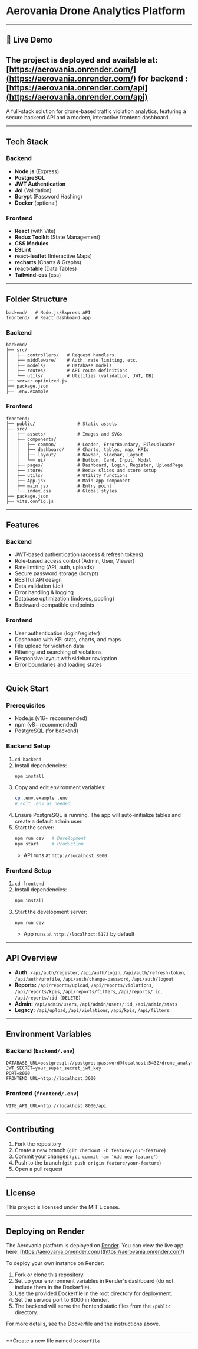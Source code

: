 # Aerovania Drone Analytics Platform

---

## 🚀 Live Demo

The project is deployed and available at: [https://aerovania.onrender.com/](https://aerovania.onrender.com/)
for backend : [https://aerovania.onrender.com/api](https://aerovania.onrender.com/api)
---

A full-stack solution for drone-based traffic violation analytics, featuring a secure backend API and a modern, interactive frontend dashboard.

---

## Tech Stack

### Backend
- **Node.js** (Express)
- **PostgreSQL**
- **JWT Authentication**
- **Joi** (Validation)
- **Bcrypt** (Password Hashing)
- **Docker** (optional)

### Frontend
- **React** (with Vite)
- **Redux Toolkit** (State Management)
- **CSS Modules**
- **ESLint**
- **react-leaflet** (Interactive Maps)
- **recharts** (Charts & Graphs)
- **react-table** (Data Tables)
- **Tailwind-css** (css)
---

## Folder Structure

```text
backend/   # Node.js/Express API
frontend/  # React dashboard app
```

### Backend
```text
backend/
├── src/
│   ├── controllers/   # Request handlers
│   ├── middleware/    # Auth, rate limiting, etc.
│   ├── models/        # Database models
│   ├── routes/        # API route definitions
│   └── utils/         # Utilities (validation, JWT, DB)
├── server-optimized.js
├── package.json
├── .env.example
```

### Frontend
```text
frontend/
├── public/                # Static assets
├── src/
│   ├── assets/            # Images and SVGs
│   ├── components/
│   │   ├── common/        # Loader, ErrorBoundary, FileUploader
│   │   ├── dashboard/     # Charts, tables, map, KPIs
│   │   ├── layout/        # Navbar, Sidebar, Layout
│   │   └── ui/            # Button, Card, Input, Modal
│   ├── pages/             # Dashboard, Login, Register, UploadPage
│   ├── store/             # Redux slices and store setup
│   ├── utils/             # Utility functions
│   ├── App.jsx            # Main app component
│   ├── main.jsx           # Entry point
│   └── index.css          # Global styles
├── package.json
├── vite.config.js
```

---

## Features

### Backend
- JWT-based authentication (access & refresh tokens)
- Role-based access control (Admin, User, Viewer)
- Rate limiting (API, auth, uploads)
- Secure password storage (bcrypt)
- RESTful API design
- Data validation (Joi)
- Error handling & logging
- Database optimization (indexes, pooling)
- Backward-compatible endpoints

### Frontend
- User authentication (login/register)
- Dashboard with KPI stats, charts, and maps
- File upload for violation data
- Filtering and searching of violations
- Responsive layout with sidebar navigation
- Error boundaries and loading states

---

## Quick Start

### Prerequisites
- Node.js (v16+ recommended)
- npm (v8+ recommended)
- PostgreSQL (for backend)

### Backend Setup
1. `cd backend`
2. Install dependencies:
   ```sh
   npm install
   ```
3. Copy and edit environment variables:
   ```sh
   cp .env.example .env
   # Edit .env as needed
   ```
4. Ensure PostgreSQL is running. The app will auto-initialize tables and create a default admin user.
5. Start the server:
   ```sh
   npm run dev   # Development
   npm start     # Production
   ```
   - API runs at `http://localhost:8000`

### Frontend Setup
1. `cd frontend`
2. Install dependencies:
   ```sh
   npm install
   ```
3. Start the development server:
   ```sh
   npm run dev
   ```
   - App runs at `http://localhost:5173` by default

---

## API Overview

- **Auth:** `/api/auth/register`, `/api/auth/login`, `/api/auth/refresh-token`, `/api/auth/profile`, `/api/auth/change-password`, `/api/auth/logout`
- **Reports:** `/api/reports/upload`, `/api/reports/violations`, `/api/reports/kpis`, `/api/reports/filters`, `/api/reports/:id`, `/api/reports/:id (DELETE)`
- **Admin:** `/api/admin/users`, `/api/admin/users/:id`, `/api/admin/stats`
- **Legacy:** `/api/upload`, `/api/violations`, `/api/kpis`, `/api/filters`

---

## Environment Variables

### Backend (`backend/.env`)
```env
DATABASE_URL=postgresql://postgres:password@localhost:5432/drone_analytics
JWT_SECRET=your_super_secret_jwt_key
PORT=8000
FRONTEND_URL=http://localhost:3000
```

### Frontend (`frontend/.env`)
```env
VITE_API_URL=http://localhost:8000/api
```

---

## Contributing
1. Fork the repository
2. Create a new branch (`git checkout -b feature/your-feature`)
3. Commit your changes (`git commit -am 'Add new feature'`)
4. Push to the branch (`git push origin feature/your-feature`)
5. Open a pull request

---

## License
This project is licensed under the MIT License.

---

## Deploying on Render

The Aerovania platform is deployed on [Render](https://render.com/). You can view the live app here: [https://aerovania.onrender.com/](https://aerovania.onrender.com/)

To deploy your own instance on Render:

1. Fork or clone this repository.
2. Set up your environment variables in Render's dashboard (do not include them in the Dockerfile).
3. Use the provided Dockerfile in the root directory for deployment.
4. Set the service port to 8000 in Render.
5. The backend will serve the frontend static files from the `/public` directory.

For more details, see the Dockerfile and the instructions above.

---

**Create a new file named `Dockerfile`